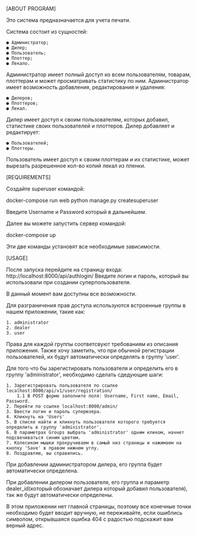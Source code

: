 [ABOUT PROGRAM]

Это система предназначается для учета печати. 

Система состоит из сущностей:

    ● Администратор;
    ● Дилер;
    ● Пользователь;
    ● Плоттер;
    ● Лекало.

Администратор имеет полный доступ ко всем пользователям,
товарам, плоттерам и может просматривать статистику по ним.
Администратор имеет возможность добавления, редактирования и
удаления:

    ● Дилеров;
    ● Плоттеров;
    ● Лекал.

Дилер имеет доступ к своим пользователям, которых добавил,
статистике своих пользователей и плоттеров.
Дилер добавляет и редактирует:

    ● Пользователей;
    ● Плоттеры.
   
Пользователь имеет доступ к своим плоттерам и их
статистике, может вырезать разрешенное кол-во копий лекал из
пленки.

[REQUIREMENTS]

Создайте superuser командой:

docker-compose run web python manage.py createsuperuser

Введите Username и Password который в дальнейшем.

Далее вы можете запустить сервер командой:
 
docker-compose up

Эти две команды установят все необходимые зависимости.

[USAGE]

После запуска перейдите на страницу входа: http://localhost:8000/api/authlogin/
Введите логин и пароль, который вы использовали при создании суперпользователя.

В данный момент вам доступны все возможности.

Для разграничения прав доступа используются встроенные группы в нашем приложении, такие как:

    1. administrator
    2. dealer
    3. user

Права для каждой группы соответсвуют требованиям из описания приложения.
Также хочу заметить, что при обычной регистрации пользователей, их будут автоматически определять в группу 'user'.

Для того что бы зарегистировать пользователя и определить его в группу 'administrator',
необходимо сделать сдедующие шаги:

    1. Зарегистрировать пользователя по ссылке localhost:8000/api/v1/user/registration/
        1.1 В POST форме заполните поля: Username, First name, Email, Password.
    2. Перейти по ссылке localhost:8000/admin/
    3. Ввести логин и пароль суперюзера.
    4. Кликнуть на 'Users' 
    5. В списке найти и кликнуть пользователя которого требуется определить в группу 'administrator'.
    6. В параметрах Groups выбрать 'administrator' одним кликом, начнет подсвечиваться синим цветом.
    7. Колесиком мышки прокручиваем в самый низ страницы и нажимаем на кнопку 'Save' в правом нижнем углу.
    8. Поздравляю, вы справились.

При добавлении администратором дилера, его группа будет автоматически определена.

При добавлении дилером пользователя, его группа и параметр dealer_id(который обозначает дилера который добавил пользователя), так же будут автоматически определены.

В этом приложении нет главной страницы, поэтому все конечные точки необходимо будет вводит вручную, не переживайте, если ошиблись символом, открывшаяся ошибка 404 с радостью подскажит вам верный адрес.
